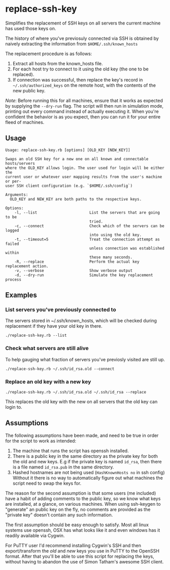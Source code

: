 # replace-ssh-key
Simplifies the replacement of SSH keys on all servers the current machine has
used those keys on.

The history of where you've previosuly connected via SSH is obtained by naively
extracting the information from `$HOME/.ssh/known_hosts`

The replacement procedure is as follows:

1. Extract all hosts from the known_hosts file.
2. For each host try to connect to it using the old key (the one to be replaced).
3. If connection was successful, then replace the key's record in
    `~/.ssh/authorized_keys` on the remote host, with the contents of the new
   public key.

_Note_: Before running this for all machines, ensure that it works as expected
by supplying the `--dry-run` flag. The script will then run in simulation mode,
printing out every command instead of actually executing it. When you're
confident the behavior is as you expect, then you can run it for your entire
fleed of machines.

## Usage
```
Usage: replace-ssh-key.rb [options] [OLD_KEY [NEW_KEY]]

Swaps an old SSH key for a new one on all known and connectable hosts/servers
where the OLD_KEY allows login. The user used for login will be either the
current user or whatever user mapping results from the user's machine or per-
user SSH client configuration (e.g. `$HOME/.ssh/config`)

Arguments:
  OLD_KEY and NEW_KEY are both paths to the respective keys.

Options:
    -l, --list                       List the servers that are going to be
                                     tried.
    -c, --connect                    Check which of the servers can be logged
                                     into using the old key.
    -t, --timeout=5                  Treat the connection attempt as failed
                                     unless connection was established within
                                     these many seconds.
    -R, --replace                    Perform the actual key replacement action.
    -v, --verbose                    Show verbose output
    -d, --dry-run                    Simulate the key replacement process
```

## Examples

### List servers you've previously connected to
The servers stored in ~/.ssh/known_hosts, which will be checked during
replacement if they have your old key in there.
```
./replace-ssh-key.rb --list
```

### Check what servers are still alive
To help gauging what fraction of servers you've previosly visited are still up.
```
./replace-ssh-key.rb ~/.ssh/id_rsa.old --connect
```

### Replace an old key with a new key
```
./replace-ssh-key.rb ~/.ssh/id_rsa.old ~/.ssh/id_rsa --replace
```
This replaces the old key with the new on all servers that the old key can
login to.

## Assumptions
The following assumptions have been made, and need to be true in order for the
script to work as intended:

1. The machine that runs the script has openssh installed.
2. There is a public key in the same directory as the private key for both the
   old and new keys. E.g if the private key is named `id_rsa`, then there is a
   file named `id_rsa.pub` in the same directory.
3. Hashed hostnames are not being used (`HashKnownHosts no` in ssh config)
   Without it there is no way to automatically figure out what machines the
   script need to swap the keys for.

The reason for the second assumption is that some users (me included) have a
habit of adding comments to the public key, so we know what keys are installed,
at a glance, on various machines. When using ssh-keygen to "generate" an public
key on the fly, no comments are provided as the "private key" doesn't contain
any such information.

The first assumption should be easy enough to satisfy. Most all linux systems
use openssh, OSX has what looks like it and even windows has it readily
available via Cygwin.

For PuTTY user I'd recommend installing Cygwin's SSH and then export/transform
the _old_ and _new_ keys you use in PuTTY to the OpenSSH format. After that
you'll be able to use this script for replacing the keys, without having to
abandon the use of Simon Tatham's awesome SSH client.
